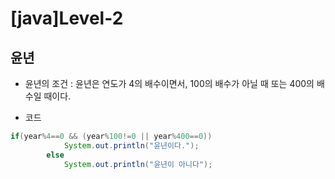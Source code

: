 # [java]Level-2

## 윤년

- 윤년의 조건 : 윤년은 연도가 4의 배수이면서, 100의 배수가 아닐 때 또는 400의 배수일 때이다.

- 코드

```java
if(year%4==0 && (year%100!=0 || year%400==0))
            System.out.println("윤년이다.");
        else
            System.out.println("윤년이 아니다");
```

